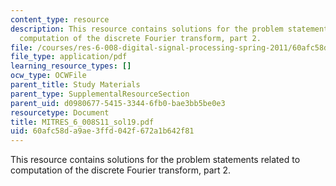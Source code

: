 ```yaml
---
content_type: resource
description: This resource contains solutions for the problem statements related to
  computation of the discrete Fourier transform, part 2.
file: /courses/res-6-008-digital-signal-processing-spring-2011/60afc58da9ae3ffd042f672a1b642f81_MITRES_6_008S11_sol19.pdf
file_type: application/pdf
learning_resource_types: []
ocw_type: OCWFile
parent_title: Study Materials
parent_type: SupplementalResourceSection
parent_uid: d0980677-5415-3344-6fb0-bae3bb5be0e3
resourcetype: Document
title: MITRES_6_008S11_sol19.pdf
uid: 60afc58d-a9ae-3ffd-042f-672a1b642f81
---
```

This resource contains solutions for the problem statements related to computation of the discrete Fourier transform, part 2.

